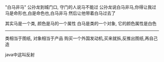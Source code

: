 "白马非马"
公孙龙到城门口, 守门的人说马不能过
公孙龙说白马非马,你得让我过
马是命形也,白是命色也,白马非马
然后让他带着白马过去了

其实马是一个类, 颜色是马的一个属性
白马是类的一个对象, 它的颜色属性是白色

---

类相当于图纸, 对象相当于产品
购买一个外国发动机,买来就拆,反推出图纸,再自己造

java中这叫反射